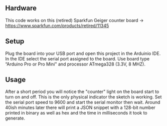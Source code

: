 ## Hardware
This code works on this (retired) Sparkfun Geiger counter board -> https://www.sparkfun.com/products/retired/11345

## Setup
Plug the board into your USB port and open this project in the Arduinio IDE. In the IDE select the serial port assigned to the board. Use board type “Arduino Pro or Pro Mini" and processor ATmega328 (3.3V, 8 MHZ). 
## Usage
 After a short period you will notice the "counter" light on the board start to turn on and off. This is the only physical indicator the sketch is working. Set the serial port speed to 9600 and start the serial monitor then wait. Around 40ish minutes later there will print a JSON snippet with a 128-bit number printed in binary as well as hex and the time in milliseconds it took to generate.
